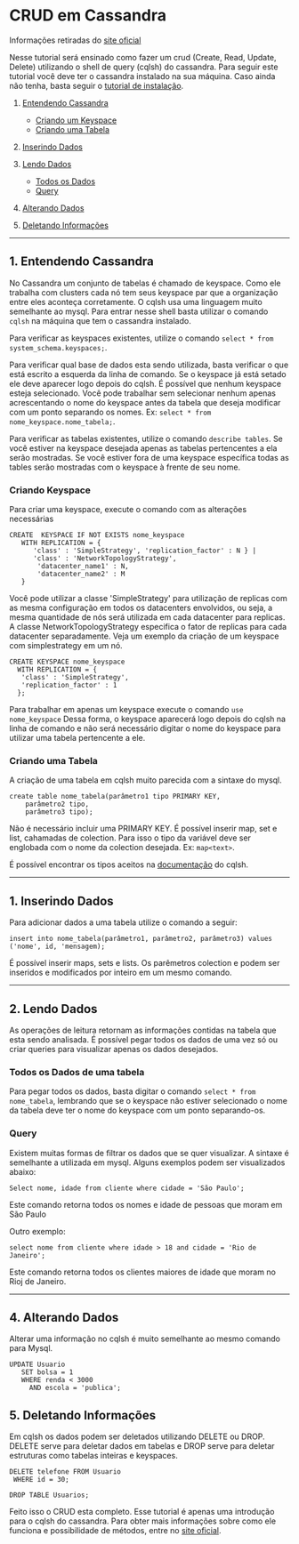 # CRUD em Cassandra

Informações retiradas do [site oficial](http://cassandra.apache.org/doc/latest/getting_started/querying.html)

Nesse tutorial será ensinado como fazer um crud (Create, Read, Update, Delete) utilizando o shell de query (cqlsh) do cassandra. Para seguir este tutorial você deve ter o cassandra instalado na sua máquina. Caso ainda não tenha, basta seguir o [tutorial de instalação](https://github.com/decoejz/cassandra-mongodb/blob/master/cassandra.md).

1) [Entendendo Cassandra](#1-Entendendo-Cassandra)

    - [Criando um Keyspace](#Criando-Keyspace)
    - [Criando uma Tabela](#Criando-uma-Tabela)

2) [Inserindo Dados](#2-Inserindo-Dados)

3) [Lendo Dados](#3-Lendo-Dados)

    - [Todos os Dados](#Todos-os-Dados)
    - [Query](#Query)

4) [Alterando Dados](#4-Alterando-Dados)

5) [Deletando Informações](#5-Deletando-Informações)

---
## 1. Entendendo Cassandra

No Cassandra um conjunto de tabelas é chamado de keyspace. Como ele trabalha com clusters cada nó tem seus keyspace par que a organização entre eles aconteça corretamente.
O cqlsh usa uma linguagem muito semelhante ao mysql. Para entrar nesse shell basta utilizar o comando `cqlsh` na máquina que tem o cassandra instalado.

Para verificar as keyspaces existentes, utilize o comando `select * from system_schema.keyspaces;`.

Para verificar qual base de dados esta sendo utilizada, basta verificar o que está escrito a esquerda da linha de comando. Se o keyspace já está setado ele deve aparecer logo depois do cqlsh. É possível que nenhum keyspace esteja selecionado. Você pode trabalhar sem selecionar nenhum apenas acrescentando o nome do keyspace antes da tabela que deseja modificar com um ponto separando os nomes. Ex: `select * from nome_keyspace.nome_tabela;`.

Para verificar as tabelas existentes, utilize o comando `describe tables`. Se você estiver na keyspace desejada apenas as tabelas pertencentes a ela serão mostradas. Se você estiver fora de uma keyspace específica todas as tables serão mostradas com o keyspace à frente de seu nome.

### Criando Keyspace

Para criar uma keyspace, execute o comando com as alterações necessárias

```
CREATE  KEYSPACE IF NOT EXISTS nome_keyspace 
   WITH REPLICATION = { 
      'class' : 'SimpleStrategy', 'replication_factor' : N } | 
      'class' : 'NetworkTopologyStrategy', 
       'datacenter_name1' : N,
       'datacenter_name2' : M
   }
```

Você pode utilizar a classe 'SimpleStrategy' para utilização de replicas com as mesma configuração em todos os datacenters envolvidos, ou seja, a mesma quantidade de nós será utilizada em cada datacenter para replicas. A classe NetworkTopologyStrategy especifica o fator de replicas para cada datacenter separadamente. 
Veja um exemplo da criação de um keyspace com simplestrategy em um nó.

```
CREATE KEYSPACE nome_keyspace
  WITH REPLICATION = { 
   'class' : 'SimpleStrategy', 
   'replication_factor' : 1 
  };
```
Para trabalhar em apenas um keyspace execute o comando `use nome_keyspace`
Dessa forma, o keyspace aparecerá logo depois do cqlsh na linha de comando e não será necessário digitar o nome do keyspace para utilizar uma tabela pertencente a ele.

### Criando uma Tabela

A criação de uma tabela em cqlsh muito parecida com a sintaxe do mysql.
```
create table nome_tabela(parâmetro1 tipo PRIMARY KEY,
    parâmetro2 tipo,
    parâmetro3 tipo);
```
Não é necessário incluir uma PRIMARY KEY.
É possível inserir map, set e list, cahamadas de colection. Para isso o tipo da variável deve ser englobada com o nome da colection desejada. Ex: `map<text>`.

É possível encontrar os tipos aceitos na [documentação](http://cassandra.apache.org/doc/latest/cql/types.html) do cqlsh.

---
## 1. Inserindo Dados

Para adicionar dados a uma tabela utilize o comando a seguir:

```
insert into nome_tabela(parâmetro1, parâmetro2, parâmetro3) values ('nome', id, 'mensagem);
```

É possível inserir maps, sets e lists. Os parêmetros colection e podem ser inseridos e modificados por inteiro em um mesmo comando.

---
## 2. Lendo Dados

As operações de leitura retornam as informações contidas na tabela que esta sendo analisada. É possível pegar todos os dados de uma vez só ou criar queries para visualizar apenas os dados desejados.


### Todos os Dados de uma tabela

Para pegar todos os dados, basta digitar o comando `select * from nome_tabela`, lembrando que se o keyspace não estiver selecionado o nome da tabela deve ter o nome do keyspace com um ponto separando-os.

### Query

Existem muitas formas de filtrar os dados que se quer visualizar. A sintaxe é semelhante a utilizada em mysql. Alguns exemplos podem ser visualizados abaixo:

```
Select nome, idade from cliente where cidade = 'São Paulo';
```

Este comando retorna todos os nomes e idade de pessoas que moram em São Paulo


Outro exemplo:

```
select nome from cliente where idade > 18 and cidade = 'Rio de Janeiro';
```

Este comando retorna todos os clientes maiores de idade que moram no Rioj de Janeiro.

---
## 4. Alterando Dados

Alterar uma informação no cqlsh é muito semelhante ao mesmo comando para Mysql.

```
UPDATE Usuario
   SET bolsa = 1
   WHERE renda < 3000
     AND escola = 'publica';
```

## 5. Deletando Informações

Em cqlsh os dados podem ser deletados utilizando DELETE ou DROP. DELETE serve para deletar dados em tabelas e DROP serve para deletar estruturas como tabelas inteiras e keyspaces.


```
DELETE telefone FROM Usuario
 WHERE id = 30;
```

```
DROP TABLE Usuarios;
```


Feito isso o CRUD esta completo. Esse tutorial é apenas uma introdução para o cqlsh do cassandra. Para obter mais informações sobre como ele funciona e possibilidade de métodos, entre no [site oficial](http://cassandra.apache.org/doc/latest/cql/index.html).
